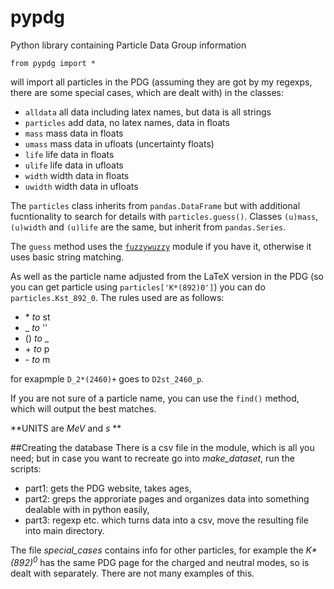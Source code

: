 # pypdg
Python library containing Particle Data Group information

```
from pypdg import *
```
will import all particles in the PDG (assuming they are got by my regexps, there are some special cases, which are dealt with) in the classes:

* `alldata` all data including latex names, but data is all strings
* `particles` add data, no latex names, data in floats
* `mass` mass data in floats
* `umass` mass data in ufloats (uncertainty floats)
* `life` life data in floats
* `ulife` life data in ufloats
* `width` width data in floats
* `uwidth` width data in ufloats

The `particles` class inherits from `pandas.DataFrame` but with additional fucntionality to search for details with `particles.guess()`.  Classes `(u)mass`, `(u)width` and `(u)life` are the same, but inherit from `pandas.Series`.

The `guess` method uses the [`fuzzywuzzy`](https://github.com/seatgeek/fuzzywuzzy) module if you have it, otherwise it uses basic string matching.

As well as the particle name adjusted from the LaTeX version in the PDG (so you can get particle using `particles['K*(892)0']`) you can do `particles.Kst_892_0`.
The rules used are as follows:

*  \* *to* st
* _ *to* ''
* () *to* _
* \+ *to* p
* \- *to* m

for exapmple `D_2*(2460)+` goes to `D2st_2460_p`.

If you are not sure of a particle name, you can use the `find()` method, which will output the best matches.

**UNITS are *MeV* and *s* **

##Creating the database
There is a csv file in the module, which is all you need; but in case you want to recreate go into *make_dataset*, run the scripts:

* part1: gets the PDG website, takes ages,
* part2: greps the approriate pages and organizes data into something dealable with in python easily,
* part3: regexp etc. which turns data into a csv, move the resulting file into main directory.

The file *special_cases* contains info for other particles, for example the *K\*(892)<sup>0</sup>* has the same PDG page for the charged and neutral modes, so is dealt with separately.  There are not many examples of this.
